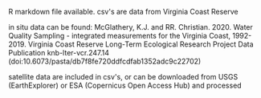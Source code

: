 R markdown file available. csv's are data from Virginia Coast Reserve

in situ data can be found:
McGlathery, K.J. and RR. Christian. 2020. Water Quality Sampling - 
integrated measurements for the Virginia Coast, 1992-2019. 
Virginia Coast Reserve Long-Term Ecological Research Project
Data Publication knb-lter-vcr.247.14 
(doi:10.6073/pasta/db7f8fe720ddfcdfab1352adc9c22702)

satellite data are included in csv's, or can be downloaded from USGS (EarthExplorer) or ESA (Copernicus Open Access Hub) and processed
